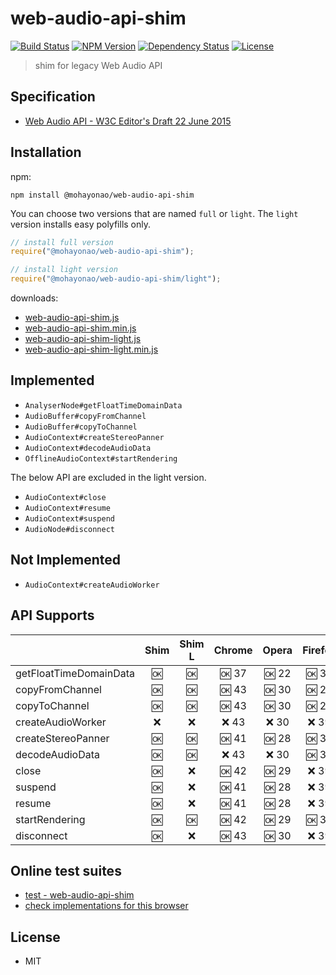 # web-audio-api-shim
[![Build Status](http://img.shields.io/travis/mohayonao/web-audio-api-shim.svg?style=flat-square)](https://travis-ci.org/mohayonao/web-audio-api-shim)
[![NPM Version](http://img.shields.io/npm/v/@mohayonao/web-audio-api-shim.svg?style=flat-square)](https://www.npmjs.org/package/@mohayonao/web-audio-api-shim)
[![Dependency Status](http://img.shields.io/david/mohayonao/web-audio-api-shim.svg?style=flat-square)](https://david-dm.org/mohayonao/web-audio-api-shim)
[![License](http://img.shields.io/badge/license-MIT-brightgreen.svg?style=flat-square)](http://mohayonao.mit-license.org/)

> shim for legacy Web Audio API

## Specification
- [Web Audio API - W3C Editor's Draft 22 June 2015](http://webaudio.github.io/web-audio-api/)

## Installation
npm:

```
npm install @mohayonao/web-audio-api-shim
```

You can choose two versions that are named `full` or `light`.
The `light` version installs easy polyfills only.

```js
// install full version
require("@mohayonao/web-audio-api-shim");

// install light version
require("@mohayonao/web-audio-api-shim/light");
```

downloads:

- [web-audio-api-shim.js](https://raw.githubusercontent.com/mohayonao/web-audio-api-shim/master/build/web-audio-api-shim.js)
- [web-audio-api-shim.min.js](https://raw.githubusercontent.com/mohayonao/web-audio-api-shim/master/build/web-audio-api-shim.min.js)
- [web-audio-api-shim-light.js](https://raw.githubusercontent.com/mohayonao/web-audio-api-shim/master/build/web-audio-api-shim-light.js)
- [web-audio-api-shim-light.min.js](https://raw.githubusercontent.com/mohayonao/web-audio-api-shim/master/build/web-audio-api-shim-light.min.js)

## Implemented
- `AnalyserNode#getFloatTimeDomainData`
- `AudioBuffer#copyFromChannel`
- `AudioBuffer#copyToChannel`
- `AudioContext#createStereoPanner`
- `AudioContext#decodeAudioData`
- `OfflineAudioContext#startRendering`

The below API are excluded in the light version.

  - `AudioContext#close`
  - `AudioContext#resume`
  - `AudioContext#suspend`
  - `AudioNode#disconnect`

## Not Implemented
- `AudioContext#createAudioWorker`

## API Supports
|                        | Shim | Shim L | Chrome  | Opera   | Firefox | Safari |
| -----------------------|:----:|:------:|:-------:|:-------:|:-------:|:-------:
| getFloatTimeDomainData | :ok: | :ok:   | :ok: 37 | :ok: 22 | :ok: 30 | :x: 8  |
| copyFromChannel        | :ok: | :ok:   | :ok: 43 | :ok: 30 | :ok: 27 | :x: 8  |
| copyToChannel          | :ok: | :ok:   | :ok: 43 | :ok: 30 | :ok: 27 | :x: 8  |
| createAudioWorker      | :x:  | :x:    | :x:  43 | :x:  30 | :x:  39 | :x: 8  |
| createStereoPanner     | :ok: | :ok:   | :ok: 41 | :ok: 28 | :ok: 37 | :x: 8  |
| decodeAudioData        | :ok: | :ok:   | :x:  43 | :x:  30 | :ok: 36 | :x: 8  |
| close                  | :ok: | :x:    | :ok: 42 | :ok: 29 | :x:  39 | :x: 8  |
| suspend                | :ok: | :x:    | :ok: 41 | :ok: 28 | :x:  39 | :x: 8  |
| resume                 | :ok: | :x:    | :ok: 41 | :ok: 28 | :x:  39 | :x: 8  |
| startRendering         | :ok: | :ok:   | :ok: 42 | :ok: 29 | :ok: 37 | :x: 8  |
| disconnect             | :ok: | :x:    | :ok: 43 | :ok: 30 | :x:  39 | :x: 8  |

## Online test suites
- [test - web-audio-api-shim](http://mohayonao.github.io/web-audio-api-shim/test/)
- [check implementations for this browser](http://mohayonao.github.io/web-audio-api-shim/test/impl.html)

## License
- MIT
